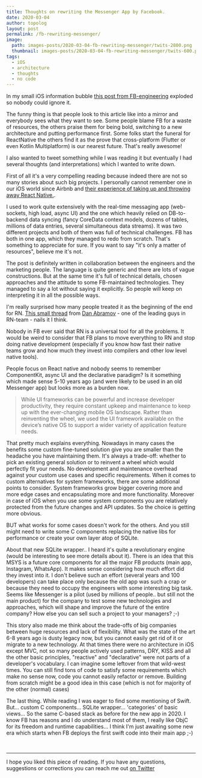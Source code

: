 ```yaml
---
title: Thoughts on rewriting the Messenger App by Facebook.
date: 2020-03-04
author: topolog
layout: post
permalink: /fb-rewriting-messenger/
image:
  path: images-posts/2020-03-04-fb-rewriting-messenger/twits-2800.png
  thumbnail: images-posts/2020-03-04-fb-rewriting-messenger/twits-600.png
tags:
  - iOS
  - architecture
  - thoughts
  - no code
---
```


In my small iOS information bubble [this post from FB-engineering](https://engineering.fb.com/data-infrastructure/messenger/) exploded so nobody could ignore it.

The funny thing is that people look to this article like into a mirror and everybody sees what they want to see. Some people blame FB for a waste of resources, the others praise them for being bold, switching to a new architecture and putting performance first. Some folks start the funeral for ReactNative the others find it as the prove that cross-platform (Flutter or even Kotlin Multiplatform) is our nearest future. That's really awesome!

I also wanted to tweet something while I was reading it but eventually I had several thoughts (and interpretations) which I wanted to write down.

First of all it's a very compelling reading because indeed there are not so many stories about such big projects. I personally cannot remember one in our iOS world since Airbnb and [their experience of taking up and throwing away React Native.](https://medium.com/airbnb-engineering/react-native-at-airbnb-f95aa460be1c).

I used to work quite extensively with the real-time messaging app (web-sockets, high load, async UI) and the one which heavily relied on DB-to-backend data syncing (fancy CoreData context models, dozens of tables, millions of data entries, several simultaneous data streams). It was two different projects and both of them was full of technical challenges. FB has both in one app, which they managed to redo from scratch. That's something to appreciate for sure. If you want to say "it's only a matter of resources", believe me it's not.

The post is definitely written in collaboration between the engineers and the marketing people. The language is quite generic and there are lots of vague constructions. But at the same time it's full of technical details, chosen approaches and the attitude to some FB-maintained technologies. They managed to say a lot without saying it explicitly. So people will keep on interpreting it in all the possible ways.

I'm really surprised how many people treated it as the beginning of the end for RN. [This small thread](https://twitter.com/dan_abramov/status/1234801507805138945) from [Dan Abramov](https://twitter.com/dan_abramov) - one of the leading guys in RN-team - nails it I think.

Nobody in FB ever said that RN is a universal tool for all the problems. It would be weird to consider that FB plans to move everything to RN and stop doing native development (especially if you know how fast their native teams grow and how much they invest into compilers and other low level native tools).

People focus on React native and nobody seems to remember ComponentKit, async UI and the declarative paradigm? Is it something which made sense 5-10 years ago (and were likely to be used in an old Messenger app) but looks more as a burden now.

> While UI frameworks can be powerful and increase developer productivity, they require constant upkeep and maintenance to keep up with the ever-changing mobile OS landscape. Rather than reinventing the wheel, we used the UI framework available on the device’s native OS to support a wider variety of application feature needs.

That pretty much explains everything. Nowadays in many cases the benefits some custom fine-tuned solution give you are smaller than the headache you have maintaining them. It's always a trade-off: whether to pick an existing general solution or to reinvent a wheel which would perfectly fit your needs. No development and maintenance overhead against your custom use cases and specific requirements. When it comes to custom alternatives for system frameworks, there are some additional points to consider. System frameworks grow bigger covering more and more edge cases and encapsulating more and more functionality. Moreover in case of iOS when you use some system components you are relatively protected from the future changes and API updates. So the choice is getting more obvious.

BUT what works for some cases doesn't work for the others. And you still might need to write some C components replacing the native libs for performance or create your own layer atop of SQLite.

About that new SQLite wrapper.. I heard it's quite a revolutionary engine (would be interesting to see more details about it). There is an idea that this MSYS is a future core components for all the major FB products (main app, Instagram, WhatsApp). It makes sense considering how much effort did they invest into it. I don't believe such an effort (several years and 100 developers) can take place only because the old app was such a crap or because they need to occupy the engineers with some interesting big task. Seems like Messenger is a pilot (used by millions of people.. but still not the main product) for the company to test some new technologies and approaches, which will shape and improve the future of the entire company? How else you can sell such a project to your managers? ;-)

This story also made me think about the trade-offs of big companies between huge resources and lack of flexibility. What was the state of the art 6-8 years ago is dusty legacy now, but you cannot easily get rid of it or migrate to a new technology. At that times there were no architecture in iOS except MVC, not so many people actively used patterns, DRY, KISS and all the other basic principles, "reactive" and "declarative" were not parts of a developer's vocabulary. I can imagine some leftover from that wild-west times. You can still find tons of code to satisfy some requirements which make no sense now, code you cannot easily refactor or remove. Building from scratch might be a good idea in this case (which is not for majority of the other (normal) cases)

The last thing. While reading I was eager to find some mentioning of Swift. But... custom C components... SQLite wrapper... 'categories' of basic views... So the same C-based stack as before for the new app in 2020. I know FB has reasons and I do understand most of them, I really like ObjC for its freedom and runtime capabilities... I think I'm just awaiting some new era which starts when FB deploys the first swift code into their main app ;-)


&nbsp;

---
I hope you liked this piece of reading. If you have any questions, suggestions or corrections you can reach me out [on Twitter](https://twitter.com/dmtopolog)
